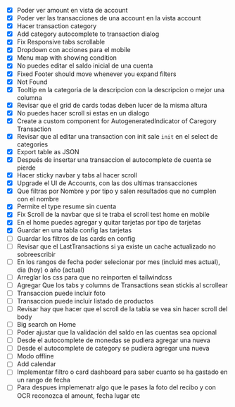 - [x] Poder ver amount en vista de account
- [x] Poder ver las transacciones de una account en la vista account
- [x] Hacer transaction category
- [x] Add category autocomplete to transaction dialog
- [x] Fix Responsive tabs scrollable
- [x] Dropdown con acciones para el mobile
- [x] Menu map with showing condition
- [x] No puedes editar el saldo inicial de una cuenta
- [x] Fixed Footer should move whenever you expand filters
- [x] Not Found
- [x] Tooltip en la categoria de la descripcion con la descripcion o mejor una columna
- [x] Revisar que el grid de cards todas deben lucer de la misma altura
- [x] No puedes hacer scroll si estas en un dialogo
- [x] Create a custom component for AutogeneratedIndicator of Caregory Transaction
- [x] Revisar que al editar una transaction con init sale `init` en el select de categories
- [x] Export table as JSON
- [x] Después de insertar una transaccion el autocomplete de cuenta se pierde
- [x] Hacer sticky navbar y tabs al hacer scroll
- [x] Upgrade el UI de Accounts, con las dos ultimas transacciones
- [x] Que filtras por Nombre y por tipo y salen resultados que no cumplen con el nombre
- [x] Permite el type resume sin cuenta
- [x] Fix Scroll de la navbar que si te traba el scroll test home en mobile
- [x] En el home puedes agregar y quitar tarjetas por tipo de tarjetas
- [x] Guardar en una tabla config las tarjetas
- [ ] Guardar los filtros de las cards en config
- [ ] Revisar que el LastTransactions si ya existe un cache actualizado no sobreescribir
- [ ] En los rangos de fecha poder selecionar por mes (incluid mes actual), dia (hoy) o año (actual)
- [ ] Arreglar los css para que no reinporten el tailwindcss
- [ ] Agregar Que los tabs y columns de Transactions sean stickis al scrollear
- [ ] Transaccion puede incluir foto
- [ ] Transaccion puede incluir listado de productos
- [ ] Revisar hay que hacer que el scroll de la tabla se vea sin hacer scroll del body
- [ ] Big search on Home
- [ ] Poder ajustar que la validación del saldo en las cuentas sea opcional
- [ ] Desde el autocomplete de monedas se pudiera agregar una nueva
- [ ] Desde el autocomplete de category se pudiera agregar una nueva
- [ ] Modo offline
- [ ] Add calendar
- [ ] Implementar filtro o card dashboard para saber cuanto se ha gastado en un rango de fecha
- [ ] Para despues implemenatr algo que le pases la foto del recibo y con OCR reconozca el amount, fecha lugar etc
